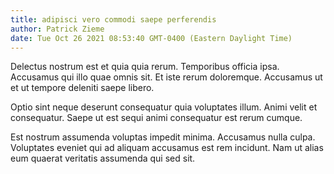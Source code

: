 ```yaml
---
title: adipisci vero commodi saepe perferendis
author: Patrick Zieme
date: Tue Oct 26 2021 08:53:40 GMT-0400 (Eastern Daylight Time)
---
```

Delectus nostrum est et quia quia rerum. Temporibus officia ipsa. Accusamus qui illo quae omnis sit. Et iste rerum doloremque. Accusamus ut et ut tempore deleniti saepe libero.

 Optio sint neque deserunt consequatur quia voluptates illum. Animi velit et consequatur. Saepe ut est sequi animi consequatur est rerum cumque.

 Est nostrum assumenda voluptas impedit minima. Accusamus nulla culpa. Voluptates eveniet qui ad aliquam accusamus est rem incidunt. Nam ut alias eum quaerat veritatis assumenda qui sed sit.